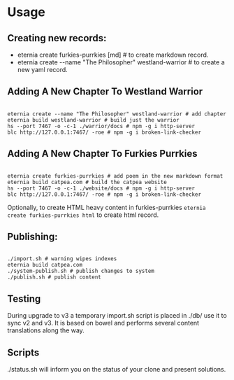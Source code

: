 # Usage

## Creating new records:

- eternia create furkies-purrkies [md] # to create markdown record.
- eternia create --name "The Philosopher" westland-warrior # to create a new yaml record.

## Adding A New Chapter To Westland Warrior

```shell

eternia create --name "The Philosopher" westland-warrior # add chapter
eternia build westland-warrior # build just the warrior
hs --port 7467 -o -c-1 ./warrior/docs # npm -g i http-server
blc http://127.0.0.1:7467/ -roe # npm -g i broken-link-checker

```

## Adding A New Chapter To Furkies Purrkies

```shell

eternia create furkies-purrkies # add poem in the new markdown format
eternia build catpea.com # build the catpea website
hs --port 7467 -o -c-1 ./website/docs # npm -g i http-server
blc http://127.0.0.1:7467/ -roe # npm -g i broken-link-checker

```

Optionally, to create HTML heavy content in furkies-purrkies ```eternia create furkies-purrkies html``` to create html record.


## Publishing:

```shell

./import.sh # warning wipes indexes
eternia build catpea.com
./system-publish.sh # publish changes to system
./publish.sh # publish content

```

## Testing

During upgrade to v3 a temporary import.sh script is placed in ./db/ use it to sync v2 and v3.
It is based on bowel and performs several content translations along the way.

## Scripts

./status.sh will inform you on the status of your clone and present solutions.


[Eternia]: https://www.npmjs.com/package/eternia
